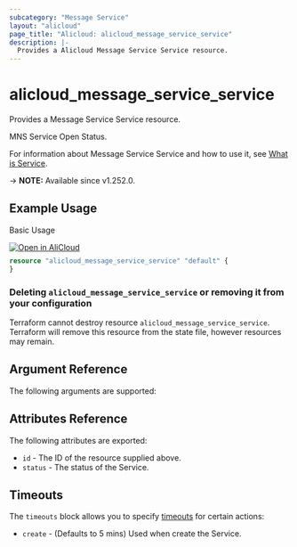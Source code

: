 ```yaml
---
subcategory: "Message Service"
layout: "alicloud"
page_title: "Alicloud: alicloud_message_service_service"
description: |-
  Provides a Alicloud Message Service Service resource.
---
```


# alicloud_message_service_service

Provides a Message Service Service resource.

MNS Service Open Status.

For information about Message Service Service and how to use it, see [What is Service](https://next.api.alibabacloud.com/document/BssOpenApi/2017-12-14/CreateInstance).

-> **NOTE:** Available since v1.252.0.

## Example Usage

Basic Usage

<div style="display: block;margin-bottom: 40px;"><div class="oics-button" style="float: right;position: absolute;margin-bottom: 10px;">
  <a href="https://api.aliyun.com/terraform?resource=alicloud_message_service_service&exampleId=82ab4d0c-4144-3358-60b9-2cf3e33962745bd8ce38&activeTab=example&spm=docs.r.message_service_service.0.82ab4d0c41&intl_lang=EN_US" target="_blank">
    <img alt="Open in AliCloud" src="https://img.alicdn.com/imgextra/i1/O1CN01hjjqXv1uYUlY56FyX_!!6000000006049-55-tps-254-36.svg" style="max-height: 44px; max-width: 100%;">
  </a>
</div></div>

```terraform
resource "alicloud_message_service_service" "default" {
}
```

### Deleting `alicloud_message_service_service` or removing it from your configuration

Terraform cannot destroy resource `alicloud_message_service_service`. Terraform will remove this resource from the state file, however resources may remain.

## Argument Reference

The following arguments are supported:

## Attributes Reference

The following attributes are exported:
* `id` - The ID of the resource supplied above.
* `status` - The status of the Service.

## Timeouts

The `timeouts` block allows you to specify [timeouts](https://developer.hashicorp.com/terraform/language/resources/syntax#operation-timeouts) for certain actions:
* `create` - (Defaults to 5 mins) Used when create the Service.
